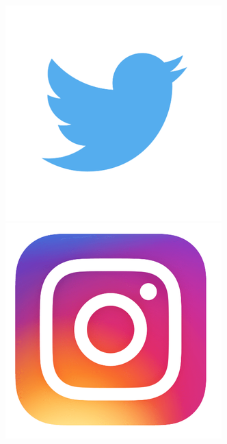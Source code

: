 <main class="icongrid">
  <a href="https://twitter.com/Finn_Mayhew">
    <img src="./assets/images/icons/twitter.png" alt="Twitter">
  </a>
  <a href="https://www.instagram.com/finnmayhew_/">
    <img src="./assets/images/icons/instagram.png" alt="Instagram">
  </a>
</main>
